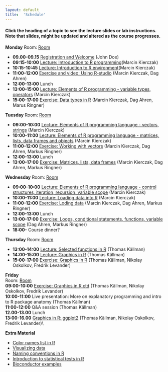 ```yaml
---
layout: default
title:  'Schedule'
---
```


#### Click the heading of a topic to see the lecture slides or lab instructions. Note that slides, might be updated and altered as the course progresses.

**Monday**
Room: [Room](files/bmc_map.jpg)
- **09.00-09.15** [Registration and Welcome](Lectures/XXX.pdf) (John Doe)
- **09:15-10:00** [Lecture: Introduction to R programming](Lectures/Lecture_1_-_Introduction.pdf)(Marcin Kierczak)
- **10:15-10:45** [Lecture: Introduction to R environment](Lectures/Lecture_2_-_REnvironment.pdf)(Marcin Kierczak)
- **11:00-12:00** [Exercise and video: Using R-studio]() (Marcin Kierczak, Dag Ahren)
- **12:00-13:00** Lunch
- **13:00-15:00** [Lecture: Elements of R programming - variable types, operators](Lectures/Lecture_3_-_Elements1.pdf) (Marcin Kierczak)
- **15:00-17:00** [Exercise: Data types in R](Exercises/DataTypes) (Marcin Kierczak, Dag Ahren, Marus Ringner)

**Tuesday**
Room: [Room](files/bmc_map.jpg)
- **09:00-10:00** [Lecture: Elements of R programming language - vectors, strings](Lectures/Lecture_4_-_Elements2.pdf) (Marcin Kierczak)
- **10:00-11:00** [Lecture: Elements of R programming language - matrices, lists, data frames and objects](Lectures/Lecture_5_-_Elements3.pdf) (Marcin Kierczak)
- **11:00-12:00** [Exercise: Working with vectors](Exercises/Vectors) (Marcin Kierczak, Dag Ahren, Markus Ringner)
- **12:00-13:00** Lunch
- **13:00-17:00** [Exercise: Matrices, lists, data frames](Exercises/Dataframes) (Marcin Kierczak, Dag Ahren, Markus Ringner)

**Wednesday**
Room: [Room](files/bmc_map.jpg)
- **09:00-10:00** [Lecture: Elements of R programming language - control structures, iteration, recursion, variable scope](Lectures/Lecture_6_-_Elements4.pdf) (Marcin Kierczak)
- **10:00-11:00** [Lecture: Loading data into R](Lectures/Lecture_7_-_Loading_data.pdf) (Marcin Kierczak)
- **11:00-12:00** [Exercise: Loding data](Exercises/LoadData) (Marcin Kierczak, Dag Ahren, Markus Ringner)
- **12:00-13:00** Lunch
- **13:00-17:00** [Exercise: Loops, conditional statements, functions, variable scope](Exercises/Loops) (Dag Ahren, Markus Ringner)
- **18:00-** Course dinner?

**Thursday**
Room: [Room](files/bmc_map.jpg)
- **13:00-14:00** [Lecture: Selected functions in R](Lecture/XXX.pdf) (Thomas Källman)
- **14:00-15:00** [Lecture: Graphics in R](Lecture/PlotHandson) (Thomas Källman)
- **15:00-17:00** [Exercise: Graphics in R](Exercise/PlotHandson) (Thomas Källman, Nikolay Oskolkov, Fredrik Levander)

**Friday**\
Room: [Room](files/bmc_map.jpg)\
**09:00-10:00** [Exercise: Graphics in R ctd](Exercise/PlotHandson) (Thomas Källman, Nikolay Oskolkov, Fredrik Levander)\
**10:00-11:00** Live presentation: More on explanatory programming and intro to R package anatomy (Thomas Källman)\
**11:00-12:00** Q&A session (Thomas Källman)\
**12.00-13.00** Lunch\
**13:00-16.00** [Graphics in R: ggplot2](Exercises/ggplots) (Thomas Källman, Nikolay Oskolkov, Fredrik Levander)\


**Extra Material**
- [Color names list in R](files/Rcolor.pdf)
- [Visualizing data](files/rules_for_using_color.pdf)
- [Naming conventions in R](files/Rnaming.pdf)
- [Introduction to statistical tests in R](files/statests.pdf)
- [Bioconductor examples](https://f1000research.com/channels/bioconductor)




